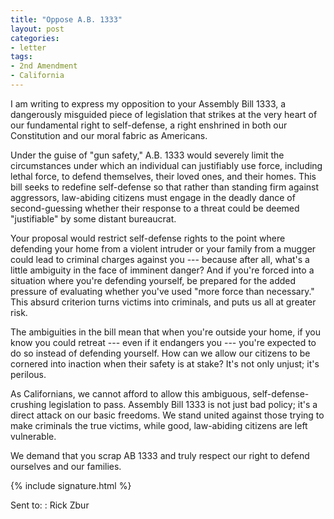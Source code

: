 ```yaml
---
title: "Oppose A.B. 1333"
layout: post
categories:
- letter
tags:
- 2nd Amendment
- California
---
```


I am writing to express my opposition to your Assembly Bill 1333, a dangerously misguided piece of legislation that strikes at the very heart of our fundamental right to self-defense, a right enshrined in both our Constitution and our moral fabric as Americans.

Under the guise of "gun safety," A.B. 1333 would severely limit the circumstances under which an individual can justifiably use force, including lethal force, to defend themselves, their loved ones, and their homes. This bill seeks to redefine self-defense so that rather than standing firm against aggressors, law-abiding citizens must engage in the deadly dance of second-guessing whether their response to a threat could be deemed "justifiable" by some distant bureaucrat.

Your proposal would restrict self-defense rights to the point where defending your home from a violent intruder or your family from a mugger could lead to criminal charges against you --- because after all, what's a little ambiguity in the face of imminent danger? And if you're forced into a situation where you're defending yourself, be prepared for the added pressure of evaluating whether you've used "more force than necessary." This absurd criterion turns victims into criminals, and puts us all at greater risk.

The ambiguities in the bill mean that when you're outside your home, if you know you could retreat --- even if it endangers you --- you're expected to do so instead of defending yourself. How can we allow our citizens to be cornered into inaction when their safety is at stake? It's not only unjust; it's perilous.

As Californians, we cannot afford to allow this ambiguous, self-defense-crushing legislation to pass. Assembly Bill 1333 is not just bad policy; it's a direct attack on our basic freedoms. We stand united against those trying to make criminals the true victims, while good, law-abiding citizens are left vulnerable.

We demand that you scrap AB 1333 and truly respect our right to defend ourselves and our families.

{% include signature.html %}

Sent to:
: Rick Zbur
